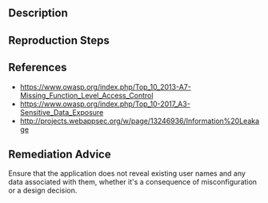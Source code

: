 ## Description


## Reproduction Steps


## References

- https://www.owasp.org/index.php/Top_10_2013-A7-Missing_Function_Level_Access_Control
- https://www.owasp.org/index.php/Top_10-2017_A3-Sensitive_Data_Exposure
- http://projects.webappsec.org/w/page/13246936/Information%20Leakage


## Remediation Advice

Ensure that the application does not reveal existing user names and any data associated with them, whether it's a consequence of misconfiguration or a design decision.
